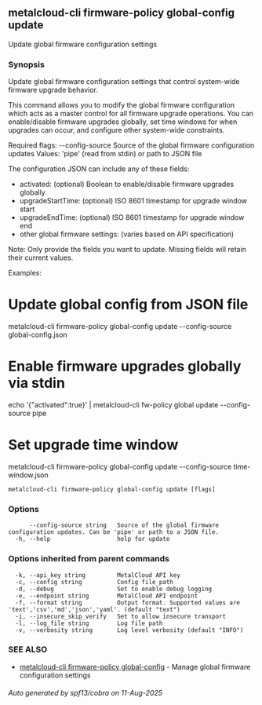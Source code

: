 ## metalcloud-cli firmware-policy global-config update

Update global firmware configuration settings

### Synopsis

Update global firmware configuration settings that control system-wide firmware upgrade behavior.

This command allows you to modify the global firmware configuration which acts as
a master control for all firmware upgrade operations. You can enable/disable
firmware upgrades globally, set time windows for when upgrades can occur,
and configure other system-wide constraints.

Required flags:
  --config-source         Source of the global firmware configuration updates
                          Values: 'pipe' (read from stdin) or path to JSON file

The configuration JSON can include any of these fields:
  - activated: (optional) Boolean to enable/disable firmware upgrades globally
  - upgradeStartTime: (optional) ISO 8601 timestamp for upgrade window start
  - upgradeEndTime: (optional) ISO 8601 timestamp for upgrade window end
  - other global firmware settings: (varies based on API specification)

Note: Only provide the fields you want to update. Missing fields will retain
their current values.

Examples:
  # Update global config from JSON file
  metalcloud-cli firmware-policy global-config update --config-source global-config.json
  
  # Enable firmware upgrades globally via stdin
  echo '{"activated":true}' | metalcloud-cli fw-policy global update --config-source pipe
  
  # Set upgrade time window
  metalcloud-cli firmware-policy global-config update --config-source time-window.json

```
metalcloud-cli firmware-policy global-config update [flags]
```

### Options

```
      --config-source string   Source of the global firmware configuration updates. Can be 'pipe' or path to a JSON file.
  -h, --help                   help for update
```

### Options inherited from parent commands

```
  -k, --api_key string         MetalCloud API key
  -c, --config string          Config file path
  -d, --debug                  Set to enable debug logging
  -e, --endpoint string        MetalCloud API endpoint
  -f, --format string          Output format. Supported values are 'text','csv','md','json','yaml'. (default "text")
  -i, --insecure_skip_verify   Set to allow insecure transport
  -l, --log_file string        Log file path
  -v, --verbosity string       Log level verbosity (default "INFO")
```

### SEE ALSO

* [metalcloud-cli firmware-policy global-config](metalcloud-cli_firmware-policy_global-config.md)	 - Manage global firmware configuration settings

###### Auto generated by spf13/cobra on 11-Aug-2025
